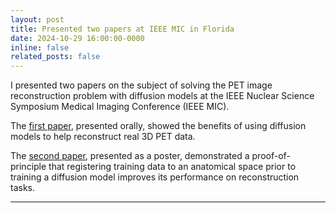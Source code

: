 ```yaml
---
layout: post
title: Presented two papers at IEEE MIC in Florida
date: 2024-10-29 16:00:00-0000
inline: false
related_posts: false
---
```


I presented two papers on the subject of solving the PET image reconstruction problem with diffusion models at the IEEE Nuclear Science Symposium Medical Imaging Conference (IEEE MIC).

The [first paper](/publications/#webber2024generative_pet), presented orally, showed the benefits of using diffusion models to help reconstruct real 3D PET data.

The [second paper](/publications/#webber2024multi_subject), presented as a poster, demonstrated a proof-of-principle that registering training data to an anatomical space prior to training a diffusion model improves its performance on reconstruction tasks. 


---